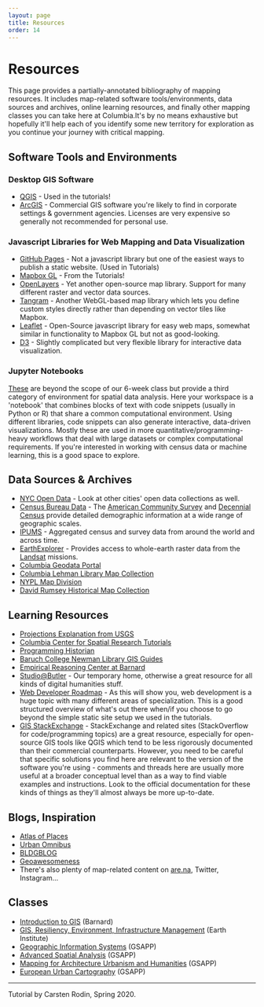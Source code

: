 ```yaml
---
layout: page
title: Resources
order: 14
---
```


# Resources

This page provides a partially-annotated bibliography of mapping resources. 
It includes map-related software tools/environments, data sources and archives, online learning resources, and finally other mapping classes you can take here at Columbia.It's by no means exhaustive but hopefully it'll help each of you identify some new territory for exploration as you continue your journey with critical mapping.

## Software Tools and Environments

### Desktop GIS Software

- [QGIS](https://www.qgis.org/en/site/) - Used in the tutorials!
- [ArcGIS](https://en.wikipedia.org/wiki/ArcGIS) - Commercial GIS software you're likely to find in corporate settings & government agencies. Licenses are very expensive so generally not recommended for personal use.

### Javascript Libraries for Web Mapping and Data Visualization

- [GitHub Pages](https://pages.github.com) - Not a javascript library but one of the easiest ways to publish a static website. (Used in Tutorials)
- [Mapbox GL](https://docs.mapbox.com/mapbox-gl-js/api/) - From the Tutorials!
- [OpenLayers](https://openlayers.org) - Yet another open-source map library. Support for many different raster and vector data sources.
- [Tangram](https://github.com/tangrams/tangram) - Another WebGL-based map library which lets you define custom styles directly rather than depending on vector tiles like Mapbox.
- [Leaflet](https://leafletjs.com) - Open-Source javascript library for easy web maps, somewhat similar in functionality to Mapbox GL but not as good-looking.
- [D3](https://d3js.org) - Slightly complicated but very flexible library for interactive data visualization.

### Jupyter Notebooks

[These](https://jupyter.org) are beyond the scope of our 6-week class but provide a third category of environment for spatial data analysis. Here your workspace is a 'notebook' that combines blocks of text with code snippets (usually in Python or R) that share a common computational environment. Using different libraries, code snippets can also generate interactive, data-driven visualizations. Mostly these are used in more quantitative/programming-heavy workflows that deal with large datasets or complex computational requirements. If you're interested in working with census data or machine learning, this is a good space to explore.

## Data Sources & Archives

- [NYC Open Data](https://opendata.cityofnewyork.us) - Look at other cities' open data collections as well.
- [Census Bureau Data](https://data.census.gov/cedsci/) - The [American Community Survey](https://en.wikipedia.org/wiki/American_Community_Survey) and [Decennial Census](https://en.wikipedia.org/wiki/United_States_Census) provide detailed demographic information at a wide range of geographic scales.
- [IPUMS](https://ipums.org) - Aggregated census and survey data from around the world and across time.
- [EarthExplorer](https://earthexplorer.usgs.gov) - Provides access to whole-earth raster data from the [Landsat](https://en.wikipedia.org/wiki/Landsat_program) missions.
- [Columbia Geodata Portal](https://geodata.library.columbia.edu)
- [Columbia Lehman Library Map Collection](https://library.columbia.edu/libraries/maps.html)
- [NYPL Map Division](https://www.nypl.org/about/divisions/map-division)
- [David Rumsey Historical Map Collection](https://www.davidrumsey.com)

## Learning Resources

- [Projections Explanation from USGS](https://pubs.er.usgs.gov/publication/70047422)
- [Columbia Center for Spatial Research Tutorials ](https://c4sr.columbia.edu/tutorials)
- [Programming Historian](https://programminghistorian.org/en/)
- [Baruch College Newman Library GIS Guides](https://guides.newman.baruch.cuny.edu/gis)
- [Empirical Reasoning Center at Barnard](https://erc.barnard.edu)
- [Studio@Butler](https://studio.cul.columbia.edu) - Our temporary home, otherwise a great resource for all kinds of digital humanities stuff.
- [Web Developer Roadmap](https://github.com/kamranahmedse/developer-roadmap) - As this will show you, web development is a huge topic with many different areas of specialization. This is a good structured overview of what's out there when/if you choose to go beyond the simple static site setup we used in the tutorials.
- [GIS StackExchange](https://gis.stackexchange.com) - StackExchange and related sites (StackOverflow for code/programming topics) are a great resource, especially for open-source GIS tools like QGIS which tend to be less rigorously documented than their commercial counterparts.  However, you need to be careful that specific solutions you find here are relevant to the version of the software you're using - comments and threads here are usually more useful at a broader conceptual level than as a way to find viable examples and instructions. Look to the official documentation for these kinds of things as they'll almost always be more up-to-date.

## Blogs, Inspiration

- [Atlas of Places](https://www.atlasofplaces.com)
- [Urban Omnibus](https://urbanomnibus.net/)
- [BLDGBLOG](http://www.bldgblog.com)
- [Geoawesomeness](https://geoawesomeness.com)
- There's also plenty of map-related content on [are.na](https://are.na), Twitter, Instagram...
  
## Classes

- [Introduction to GIS](https://urban.barnard.edu/courses-instruction) (Barnard)
- [GIS, Resiliency, Environment, Infrastructure Management](http://www.columbia.edu/cu/bulletin/uwb/#/cu/bulletin/uwb/subj/EAEE/E4009-20191-B01) (Earth Institute)
- [Geographic Information Systems](https://www.arch.columbia.edu/courses/41514-2483) (GSAPP)
- [Advanced Spatial Analysis](https://www.arch.columbia.edu/courses/11496-2790-advanced-spatial-analysis) (GSAPP)
- [Mapping for Architecture Urbanism and Humanities](https://www.arch.columbia.edu/courses/14051-2826) (GSAPP)
- [European Urban Cartography](https://www.arch.columbia.edu/courses/11355-2746) (GSAPP)

---
Tutorial by Carsten Rodin, Spring 2020.
